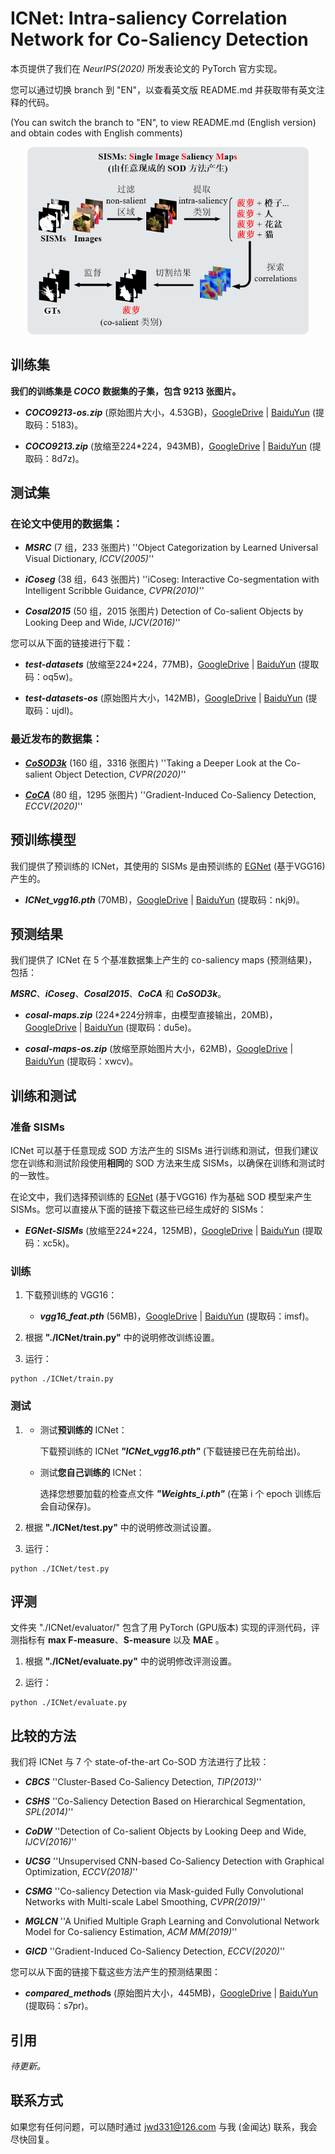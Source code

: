 # **ICNet: Intra-saliency Correlation Network for Co-Saliency Detection**

本页提供了我们在 *NeurIPS(2020)* 所发表论文的 PyTorch 官方实现。

您可以通过切换 branch 到 "EN"，以查看英文版 README.md 并获取带有英文注释的代码。

(You can switch the branch to "EN", to view README.md (English version) and obtain codes with English comments)

<div align=center><img width="450" height="300" src=./thumbnail.png/></div>

## 训练集

**我们的训练集是 *COCO* 数据集的子集，包含 9213 张图片。**

* ***COCO9213-os.zip*** (原始图片大小，4.53GB)，[GoogleDrive](https://drive.google.com/file/d/1fOfSX_CtWizDapB0OeTJxAydL2yDOP5H/view?usp=sharing) | [BaiduYun](https://pan.baidu.com/s/1wOxdP6EQEqMwjg3_v1z2-A) (提取码：5183)。

* ***COCO9213.zip*** (放缩至224*224，943MB)，[GoogleDrive](https://drive.google.com/file/d/1GbA_WKvJm04Z1tR8pTSzBdYVQ75avg4f/view?usp=sharing) | [BaiduYun](https://pan.baidu.com/s/1r-qCLeG3L6i-OrBfKrXANg) (提取码：8d7z)。

## 测试集

### 在论文中使用的数据集：

* ***MSRC*** (7 组，233 张图片) ''Object Categorization by Learned Universal Visual Dictionary, *ICCV(2005)*''

* ***iCoseg*** (38 组，643 张图片) ''iCoseg: Interactive Co-segmentation with Intelligent Scribble Guidance, *CVPR(2010)*''

* ***Cosal2015*** (50 组，2015 张图片) Detection of Co-salient Objects by Looking Deep and Wide, *IJCV(2016)*''

您可以从下面的链接进行下载：

* ***test-datasets*** (放缩至224*224，77MB)，[GoogleDrive](https://drive.google.com/drive/folders/1bjI2msek72dOejmK796tXyjFPIE27267?usp=sharing) | [BaiduYun](https://pan.baidu.com/s/1KX7m0g9mgACoTMgkbIjRvw) (提取码：oq5w)。

* ***test-datasets-os*** (原始图片大小，142MB)，[GoogleDrive](https://drive.google.com/drive/folders/1p--uTLIF-2hRIJk9Xmys9ftTdXrWYslS?usp=sharing) | [BaiduYun](https://pan.baidu.com/s/1kDv7icEDT5pPwQQJkHkgpA) (提取码：ujdl)。

### 最近发布的数据集：

* **[*CoSOD3k*](http://dpfan.net/CoSOD3K/)** (160 组，3316 张图片) ''Taking a Deeper Look at the Co-salient Object Detection, *CVPR(2020)*''

* **[*CoCA*](http://zhaozhang.net/coca.html)** (80 组，1295 张图片) ''Gradient-Induced Co-Saliency Detection, *ECCV(2020)*''

## 预训练模型

我们提供了预训练的 ICNet，其使用的 SISMs 是由预训练的 [EGNet](https://github.com/JXingZhao/EGNet) (基于VGG16) 产生的。

* ***ICNet_vgg16.pth*** (70MB)，[GoogleDrive](https://drive.google.com/file/d/1wcT_XmwlshbLqCiJetmzQwi1ZNAzxiSU/view?usp=sharing) | [BaiduYun](https://pan.baidu.com/s/1__iiBcAI2S-Ns9MZnZwp8g) (提取码：nkj9)。

## 预测结果

我们提供了 ICNet 在 5 个基准数据集上产生的 co-saliency maps (预测结果)，包括：

***MSRC***、***iCoseg***、***Cosal2015***、***CoCA*** 和 ***CoSOD3k***。

* ***cosal-maps.zip*** (224*224分辨率，由模型直接输出，20MB)，[GoogleDrive](https://drive.google.com/file/d/1q9CAzPf5U3VPa_DGxzUGI_DANCuw_WEk/view?usp=sharing) | [BaiduYun](https://pan.baidu.com/s/1qbPJKMTiVStqjSGYWuqSgQ) (提取码：du5e)。

* ***cosal-maps-os.zip*** (放缩至原始图片大小，62MB)，[GoogleDrive](https://drive.google.com/file/d/1px4tPVWAgbBPMt6Rp23oNwWz8Ulj6pmX/view?usp=sharing) | [BaiduYun](https://pan.baidu.com/s/1WFQxeIOjOiByiFYHLpuytA) (提取码：xwcv)。

## 训练和测试

### 准备 SISMs

ICNet 可以基于任意现成 SOD 方法产生的 SISMs 进行训练和测试，但我们建议您在训练和测试阶段使用**相同**的 SOD 方法来生成 SISMs，以确保在训练和测试时的一致性。

在论文中，我们选择预训练的 [EGNet](https://github.com/JXingZhao/EGNet) (基于VGG16) 作为基础 SOD 模型来产生 SISMs。您可以直接从下面的链接下载这些已经生成好的 SISMs：

* ***EGNet-SISMs*** (放缩至224*224，125MB)，[GoogleDrive](https://drive.google.com/drive/folders/1cGtXQI2U8pH37-mgSw3otnMsRi36QwBp?usp=sharing) | [BaiduYun](https://pan.baidu.com/s/11xJz-_TPXaL0cnwUYFUOsw) (提取码：xc5k)。

### 训练

1. 下载预训练的 VGG16：

   * ***vgg16_feat.pth*** (56MB)，[GoogleDrive](https://drive.google.com/file/d/1ej5ngj2NYH-R-0GfYUDfuM-DNLuFolED/view?usp=sharing) | [BaiduYun](https://pan.baidu.com/s/1S_D6qCE2vn_okBhT1Zg72g) (提取码：imsf)。

2. 根据 **"./ICNet/train.py"** 中的说明修改训练设置。

3. 运行：

```
python ./ICNet/train.py
```

### 测试

1. * 测试**预训练的** ICNet：

     下载预训练的 ICNet ***"ICNet_vgg16.pth"*** (下载链接已在先前给出)。

   * 测试**您自己训练的** ICNet：

     选择您想要加载的检查点文件 ***"Weights_i.pth"***  (在第 i 个 epoch 训练后会自动保存)。

2. 根据 **"./ICNet/test.py"** 中的说明修改测试设置。

3. 运行：

```
python ./ICNet/test.py
```

## 评测

文件夹 "./ICNet/evaluator/" 包含了用 PyTorch (GPU版本) 实现的评测代码，评测指标有 **max F-measure**、**S-measure** 以及 **MAE** 。

1. 根据 **"./ICNet/evaluate.py"** 中的说明修改评测设置。

2. 运行：

```
python ./ICNet/evaluate.py
```

## 比较的方法

我们将 ICNet 与 7 个 state-of-the-art Co-SOD 方法进行了比较：

* ***CBCS***		''Cluster-Based Co-Saliency Detection, *TIP(2013)*''​			  

* ***CSHS***		''Co-Saliency Detection Based on Hierarchical Segmentation, *SPL(2014)*''

* ***CoDW***		''Detection of Co-salient Objects by Looking Deep and Wide, *IJCV(2016)*''

* ***UCSG***		''Unsupervised CNN-based Co-Saliency Detection with Graphical Optimization, *ECCV(2018)*''

* ***CSMG***		''Co-saliency Detection via Mask-guided Fully Convolutional Networks with Multi-scale Label Smoothing, *CVPR(2019)*''

* ***MGLCN***		''A Unified Multiple Graph Learning and Convolutional Network Model for Co-saliency Estimation, *ACM MM(2019)*''

* ***GICD***		''Gradient-Induced Co-Saliency Detection, *ECCV(2020)*''

您可以从下面的链接下载这些方法产生的预测结果图：

* ***compared_method*s** (原始图片大小，445MB)，[GoogleDrive](https://drive.google.com/drive/folders/1qdXWZQ-fF-WaCF-rat0Da7vFrAIYsj09?usp=sharing) | [BaiduYun](https://pan.baidu.com/s/10vpubz39atkg2lz095QvSQ) (提取码：s7pr)。

## 引用

*待更新。*

## 联系方式

如果您有任何问题，可以随时通过 jwd331@126.com 与我 (金闻达) 联系，我会尽快回复。